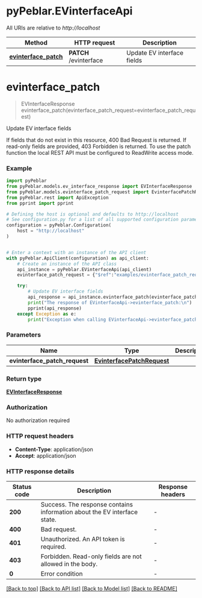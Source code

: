 # pyPeblar.EVinterfaceApi

All URIs are relative to *http://localhost*

Method | HTTP request | Description
------------- | ------------- | -------------
[**evinterface_patch**](EVinterfaceApi.md#evinterface_patch) | **PATCH** /evinterface | Update EV interface fields


# **evinterface_patch**
> EVInterfaceResponse evinterface_patch(evinterface_patch_request=evinterface_patch_request)

Update EV interface fields

If fields that do not exist in this resource, 400 Bad Request is returned. If read-only fields are provided, 403 Forbidden is returned. To use the patch function the local REST API must be configured to ReadWrite access mode. 

### Example


```python
import pyPeblar
from pyPeblar.models.ev_interface_response import EVInterfaceResponse
from pyPeblar.models.evinterface_patch_request import EvinterfacePatchRequest
from pyPeblar.rest import ApiException
from pprint import pprint

# Defining the host is optional and defaults to http://localhost
# See configuration.py for a list of all supported configuration parameters.
configuration = pyPeblar.Configuration(
    host = "http://localhost"
)


# Enter a context with an instance of the API client
with pyPeblar.ApiClient(configuration) as api_client:
    # Create an instance of the API class
    api_instance = pyPeblar.EVinterfaceApi(api_client)
    evinterface_patch_request = {"$ref":"examples/evinterface_patch_request.json"} # EvinterfacePatchRequest |  (optional)

    try:
        # Update EV interface fields
        api_response = api_instance.evinterface_patch(evinterface_patch_request=evinterface_patch_request)
        print("The response of EVinterfaceApi->evinterface_patch:\n")
        pprint(api_response)
    except Exception as e:
        print("Exception when calling EVinterfaceApi->evinterface_patch: %s\n" % e)
```



### Parameters


Name | Type | Description  | Notes
------------- | ------------- | ------------- | -------------
 **evinterface_patch_request** | [**EvinterfacePatchRequest**](EvinterfacePatchRequest.md)|  | [optional] 

### Return type

[**EVInterfaceResponse**](EVInterfaceResponse.md)

### Authorization

No authorization required

### HTTP request headers

 - **Content-Type**: application/json
 - **Accept**: application/json

### HTTP response details

| Status code | Description | Response headers |
|-------------|-------------|------------------|
**200** | Success. The response contains information about the EV interface state. |  -  |
**400** | Bad request. |  -  |
**401** | Unauthorized. An API token is required. |  -  |
**403** | Forbidden. Read-only fields are not allowed in the body. |  -  |
**0** | Error condition |  -  |

[[Back to top]](#) [[Back to API list]](../README.md#documentation-for-api-endpoints) [[Back to Model list]](../README.md#documentation-for-models) [[Back to README]](../README.md)

